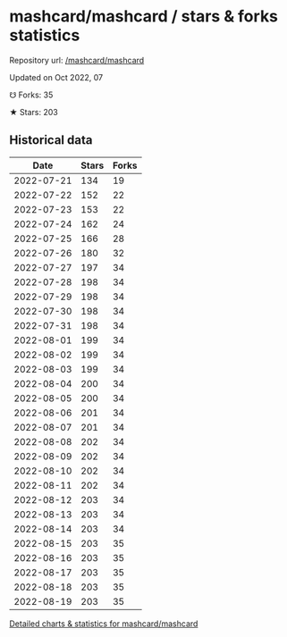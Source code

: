 # mashcard/mashcard / stars & forks statistics

Repository url: [/mashcard/mashcard](https://github.com/mashcard/mashcard)

Updated on Oct 2022, 07

☋ Forks: 35

★ Stars: 203

## Historical data
| Date | Stars | Forks |
|------|-------|-------|
| 2022-07-21 | 134 | 19 | 
| 2022-07-22 | 152 | 22 | 
| 2022-07-23 | 153 | 22 | 
| 2022-07-24 | 162 | 24 | 
| 2022-07-25 | 166 | 28 | 
| 2022-07-26 | 180 | 32 | 
| 2022-07-27 | 197 | 34 | 
| 2022-07-28 | 198 | 34 | 
| 2022-07-29 | 198 | 34 | 
| 2022-07-30 | 198 | 34 | 
| 2022-07-31 | 198 | 34 | 
| 2022-08-01 | 199 | 34 | 
| 2022-08-02 | 199 | 34 | 
| 2022-08-03 | 199 | 34 | 
| 2022-08-04 | 200 | 34 | 
| 2022-08-05 | 200 | 34 | 
| 2022-08-06 | 201 | 34 | 
| 2022-08-07 | 201 | 34 | 
| 2022-08-08 | 202 | 34 | 
| 2022-08-09 | 202 | 34 | 
| 2022-08-10 | 202 | 34 | 
| 2022-08-11 | 202 | 34 | 
| 2022-08-12 | 203 | 34 | 
| 2022-08-13 | 203 | 34 | 
| 2022-08-14 | 203 | 34 | 
| 2022-08-15 | 203 | 35 | 
| 2022-08-16 | 203 | 35 | 
| 2022-08-17 | 203 | 35 | 
| 2022-08-18 | 203 | 35 | 
| 2022-08-19 | 203 | 35 | 


[Detailed charts & statistics for mashcard/mashcard](https://reviewgithub.com/rep/mashcard/mashcard)
